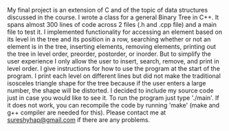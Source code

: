 My final project is an extension of C and of the topic of data structures discussed in the course. I wrote a class for a general
Binary Tree in C++. It spans almost 300 lines of code across 2 files (.h and .cpp file) and a main file to test it. I implemented
functionality for accessing an element based on its level in the tree and its position in a row, searching whether or not an
element is in the tree, inserting elements, removing elements, printing out the tree in level order, preorder, postorder, or
inorder. But to simplify the user experience I only allow the user to insert, search, remove, and print in level order. I give
instructions for how to use the program at the start of the program. I print each level on different lines but did not make the
traditional isosceles triangle shape for the tree because if the user enters a large number, the shape will be distorted. I decided
to include my source code just in case you would like to see it. To run the program just type './main'. If it does not work, you
can recompile the code by running 'make' (make and g++ compiler are needed for this). Please contact me at sureshyhap@gmail.com
if there are any problems.